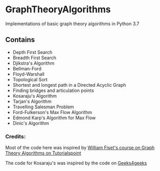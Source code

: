 # GraphTheoryAlgorithms
Implementations of basic graph theory algorithms in Python 3.7

## Contains
- Depth First Search
- Breadth First Search
- Djikstra's Algorithm
- Bellman-Ford
- Floyd-Warshall
- Topological Sort
- Shortest and longest path in a Directed Acyclic Graph
- Finding bridges and articulation points
- Kosaraju's Algorithm
- Tarjan's Algorithm
- Travelling Salesman Problem
- Ford-Fulkerson's Max Flow Algorithm
- Edmond Karp's Algorithm for Max Flow
- Dinic's Algorithm

### Credits: <br>
Most of the code here was inspired by [William Fiset's course on Graph Theory Algorithms on Tutorialspoint](https://www.tutorialspoint.com/graph_theory_algorithms/index.asp) 

The code for Kosaraju's was inspired by the code on [Geeks4geeks](https://www.geeksforgeeks.org/strongly-connected-components/)
